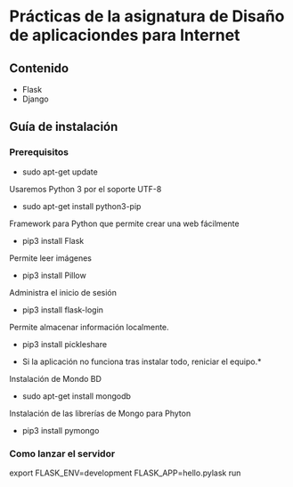 # Prácticas de la asignatura de Disaño de aplicaciondes para Internet
## Contenido
 - Flask
 - Django
## Guía de instalación
### Prerequisitos 

 - sudo apt-get update

Usaremos Python 3 por el soporte UTF-8
- sudo apt-get install python3-pip

Framework para Python que permite crear una web fácilmente
 - pip3 install Flask

Permite leer imágenes
 - pip3 install Pillow

Administra el inicio de sesión
 - pip3 install flask-login

Permite almacenar información localmente.
 - pip3 install pickleshare

* Si la aplicación no funciona tras instalar todo, reniciar el equipo.*

Instalación de Mondo BD
 - sudo apt-get install mongodb

Instalación de las librerías de Mongo para Phyton
 - pip3 install pymongo

### Como lanzar el servidor

export FLASK_ENV=development
FLASK_APP=hello.pylask run

